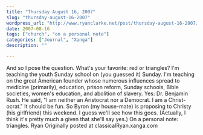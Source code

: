 ```yaml
---
title: "Thursday August 16, 2007"
slug: "thursday-august-16-2007"
wordpress_url: "http://www.ryanclarke.net/post/thursday-august-16-2007/"
date: 2007-08-16
tags: ["church", "on a personal note"]
categories: ["Journal", "Xanga"]
description: ""

---
```


And so I pose the question.
What's your favorite: red or triangles?
I'm teaching the youth Sunday school on (you guessed it) Sunday. I'm teaching on the great American founder whose numerous influences spread to medicine (primarily), education, prison reform, Sunday schools, Bible societies, women's education, and abolition of slavery. Yes: Dr. Benjamin Rush. He said, "I am neither an Aristocrat nor a Democrat. I am a Christ-ocrat." It should be fun.
So Byron (my house-mate) is proposing to Christy (his girlfriend) this weekend. I guess we'll see how this goes. (Actually, I think it's pretty much a given that she'll say yes.)
On a personal note: triangles.
Ryan
Originally posted at classicalRyan.xanga.com
